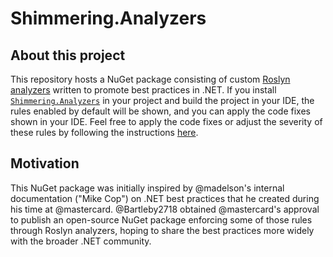 # Shimmering.Analyzers

## About this project
This repository hosts a NuGet package consisting of custom [Roslyn analyzers](https://learn.microsoft.com/en-us/visualstudio/code-quality/roslyn-analyzers-overview) written to promote best practices in .NET. If you install [`Shimmering.Analyzers`](https://www.nuget.org/packages/Shimmering.Analyzers) in your project and build the project in your IDE, the rules enabled by default will be shown, and you can apply the code fixes shown in your IDE. Feel free to apply the code fixes or adjust the severity of these rules by following the instructions [here](https://learn.microsoft.com/en-us/visualstudio/code-quality/roslyn-analyzers-overview).

## Motivation
This NuGet package was initially inspired by @madelson's internal documentation ("Mike Cop") on .NET best practices that he created during his time at @mastercard. @Bartleby2718 obtained @mastercard's approval to publish an open-source NuGet package enforcing some of those rules through Roslyn analyzers, hoping to share the best practices more widely with the broader .NET community.
